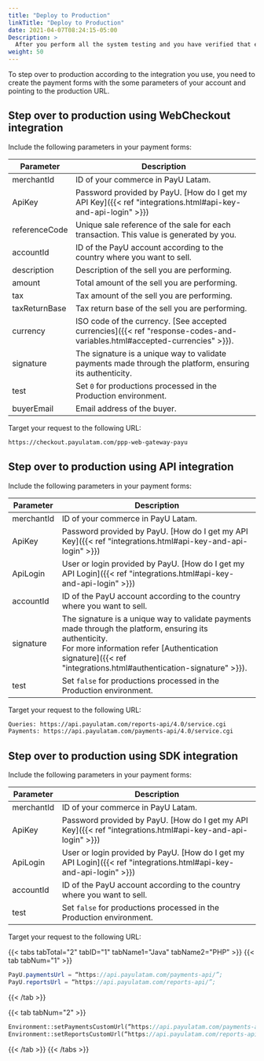 ```yaml
---
title: "Deploy to Production"
linkTitle: "Deploy to Production"
date: 2021-04-07T08:24:15-05:00
Description: >
  After you perform all the system testing and you have verified that everything is working properly, you can change to the production server; where the actual transactions are processed.
weight: 50
---
```


To step over to production according to the integration you use, you need to create the payment forms with the some parameters of your account and pointing to the production URL.

## Step over to production using WebCheckout integration
Include the following parameters in your payment forms:

| Parameter     | Description                                                                                                 |
|---------------|-------------------------------------------------------------------------------------------------------------|
| merchantId    | ID of your commerce in PayU Latam.                                                                          |
| ApiKey        | Password provided by PayU. [How do I get my API Key]({{< ref "integrations.html#api-key-and-api-login" >}}) |
| referenceCode | Unique sale reference of the sale for each transaction. This value is generated by you.                     |
| accountId     | ID of the PayU account according to the country where you want to sell.                                     |
| description   | Description of the sell you are performing.                                                                 |
| amount        | Total amount of the sell you are performing.                                                                |
| tax           | Tax amount of the sell you are performing.                                                                  |
| taxReturnBase | Tax return base of the sell you are performing.                                                             |
| currency      | ISO code of the currency. [See accepted currencies]({{< ref "response-codes-and-variables.html#accepted-currencies" >}}). |
| signature     | The signature is a unique way to validate payments made through the platform, ensuring its authenticity.    |
| test          | Set `0` for productions processed in the Production environment.                                             |
| buyerEmail    | Email address of the buyer.                                                                                 |

Target your request to the following URL:

```HTML
https://checkout.payulatam.com/ppp-web-gateway-payu
```

## Step over to production using API integration
Include the following parameters in your payment forms:

| Parameter     | Description                                                                                                 |
|---------------|-------------------------------------------------------------------------------------------------------------|
| merchantId    | ID of your commerce in PayU Latam.                                                                          |
| ApiKey        | Password provided by PayU. [How do I get my API Key]({{< ref "integrations.html#api-key-and-api-login" >}}) |
| ApiLogin      | User or login provided by PayU. [How do I get my API Login]({{< ref "integrations.html#api-key-and-api-login" >}}) |
| accountId     | ID of the PayU account according to the country where you want to sell.                                     |
| signature     | The signature is a unique way to validate payments made through the platform, ensuring its authenticity.<br>For more information refer [Authentication signature]({{< ref "integrations.html#authentication-signature" >}}). |
| test          | Set `false` for productions processed in the Production environment.                                        |

Target your request to the following URL:

```HTML
Queries: https://api.payulatam.com/reports-api/4.0/service.cgi
Payments: https://api.payulatam.com/payments-api/4.0/service.cgi
```

## Step over to production using SDK integration
Include the following parameters in your payment forms:

| Parameter     | Description                                                                                                 |
|---------------|-------------------------------------------------------------------------------------------------------------|
| merchantId    | ID of your commerce in PayU Latam.                                                                          |
| ApiKey        | Password provided by PayU. [How do I get my API Key]({{< ref "integrations.html#api-key-and-api-login" >}}) |
| ApiLogin      | User or login provided by PayU. [How do I get my API Login]({{< ref "integrations.html#api-key-and-api-login" >}}) |
| accountId     | ID of the PayU account according to the country where you want to sell.                                     |
| test          | Set `false` for productions processed in the Production environment.                                        |

Target your request to the following URL:

{{< tabs tabTotal="2" tabID="1" tabName1="Java" tabName2="PHP" >}}
{{< tab tabNum="1" >}}
```Java
PayU.paymentsUrl = “https://api.payulatam.com/payments-api/”;
PayU.reportsUrl = “https://api.payulatam.com/reports-api/”;
```
{{< /tab >}}

{{< tab tabNum="2" >}}
```PHP
Environment::setPaymentsCustomUrl(“https://api.payulatam.com/payments-api/4.0/service.cgi”);
Environment::setReportsCustomUrl(“https://api.payulatam.com/reports-api/4.0/service.cgi”);
```
{{< /tab >}}
{{< /tabs >}}

